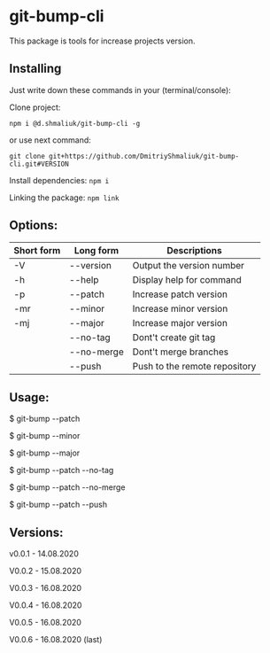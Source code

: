 # git-bump-cli

This package is tools for increase projects version.

## Installing

Just write down these commands in your (terminal/console):

Clone project:

`npm i @d.shmaliuk/git-bump-cli -g`

or use next command:

`git clone git+https://github.com/DmitriyShmaliuk/git-bump-cli.git#VERSION`

Install dependencies:
`npm i`

Linking the package:
`npm link`

## Options:

| Short form | Long form  | Descriptions                  |
| ---------- | ---------- | ----------------------------- |
| -V         | --version  | Output the version number     |
| -h         | --help     | Display help for command      |
| -p         | --patch    | Increase patch version        |
| -mr        | --minor    | Increase minor version        |
| -mj        | --major    | Increase major version        |
|            | --no-tag   | Dont't create git tag         |
|            | --no-merge | Dont't merge branches         |
|            | --push     | Push to the remote repository |

## Usage:

$ git-bump --patch

$ git-bump --minor

$ git-bump --major

$ git-bump --patch --no-tag

$ git-bump --patch --no-merge

$ git-bump --patch --push

## Versions:

v0.0.1 - 14.08.2020

V0.0.2 - 15.08.2020

V0.0.3 - 16.08.2020

V0.0.4 - 16.08.2020

V0.0.5 - 16.08.2020

V0.0.6 - 16.08.2020 (last)
